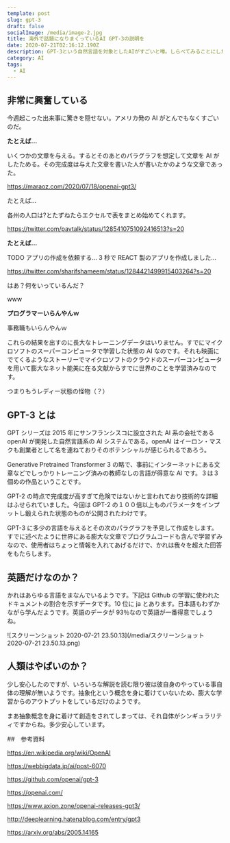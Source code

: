 ```yaml
---
template: post
slug: gpt-3
draft: false
socialImage: /media/image-2.jpg
title: 海外で話題になりまくっているAI GPT-3の説明を
date: 2020-07-21T02:16:12.190Z
description: GPT-3という自然言語を対象としたAIがすごいと噂。しらべてみることにした
category: AI
tags:
  - AI
---
```


## 非常に興奮している

今週起こった出来事に驚きを隠せない。アメリカ発の AI がとんでもなくすごいのだ。

**たとえば...**

いくつかの文章を与える。するとそのあとのパラグラフを想定して文章を AI がしたためる。その完成度は与えた文章を書いた人が書いたかのような文章であった。

https://maraoz.com/2020/07/18/openai-gpt3/

たとえば...

各州の人口は?とたずねたらエクセルで表をまとめ始めてくれます。

https://twitter.com/pavtalk/status/1285410751092416513?s=20

**たとえば...**

TODO アプリの作成を依頼する... 3 秒で REACT 製のアプリを作成しました...

https://twitter.com/sharifshameem/status/1284421499915403264?s=20

はあ？何をいっているんだ？

www

**プログラマーいらんやんｗ**

事務職もいらんやんｗ

これらの結果を出すのに長大なトレーニングデータはいりません。すでにマイクロソフトのスーパーコンピュータで学習した状態の AI なのです。それも映画にでてくるようなストーリーでマイクロソフトのクラウドのスーパーコンピュータを用いて膨大なネット能美に在る文献からすでに世界のことを学習済みなのです。

つまりもうレディー状態の怪物（？）

## GPT-3 とは

GPT シリーズは 2015 年にサンフランシスコに設立された AI 系の会社である openAI が開発した自然言語系の AI システムである。openAI はイーロン・マスクも創業者として名を連ねておりそのポテンシャルが感じられるであろう。

Generative Pretrained Transformer 3 の略で、事前にインターネットにある文章などでしっかりトレーニング済みの教師なしの言語が得意な AI です。３は３個めの作品ということです。

GPT-2 の時点で完成度が高すぎて危険ではないかと言われており技術的な詳細はふせられていました。今回は GPT-2 の１００倍以上ものパラメータをインプットし鍛えられた状態のものが公開されたわけです。

GPT-3 に多少の言語を与えるとその次のパラグラフを予見して作成をします。すでに述べたように世界にある膨大な文章でプログラムコードも含んで学習ずみなので、使用者はちょっと情報を入れてあげるだけで、かれは我々を超えた回答をもたらします。

## 英語だけなのか？

かれはあらゆる言語をまなんでいるようです。下記は Github の学習に使われたドキュメントの割合を示すデータです。10 位に ja とあります。日本語もわずかながら学んだようです。英語のデータが 93％なので英語が一番得意でしょうね。

![スクリーンショット 2020-07-21 23.50.13](/media/スクリーンショット 2020-07-21 23.50.13.png)

## 人類はやばいのか？

少し安心したのですが、いろいろな解説を読む限り彼は彼自身のやっている事自体の理解が無いようです。抽象化という概念を身に着けていないため、膨大な学習からのアウトプットをしているだけのようです。

まあ抽象概念を身に着けて創造をされてしまっては、それ自体がシンギュラリティですからね。多少安心しています。

##　参考資料

https://en.wikipedia.org/wiki/OpenAI

https://webbigdata.jp/ai/post-6070

https://github.com/openai/gpt-3

https://openai.com/

https://www.axion.zone/openai-releases-gpt3/

http://deeplearning.hatenablog.com/entry/gpt3

https://arxiv.org/abs/2005.14165
